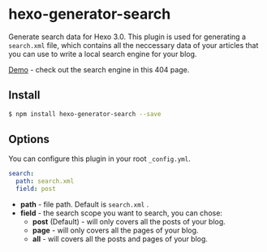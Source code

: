 # hexo-generator-search

Generate search data for Hexo 3.0. This plugin is used for generating a `search.xml` file, which contains all the neccessary data of your articles that you can use to write a local search engine for your blog.

[Demo](http://wzpan.github.io/hexo-theme-freemind/404.html) - check out the search engine in this 404 page.

## Install

``` bash
$ npm install hexo-generator-search --save
```

## Options

You can configure this plugin in your root `_config.yml`.

``` yaml
search:
  path: search.xml
  field: post
```

- **path** - file path. Default is `search.xml` .
- **field** - the search scope you want to search, you can chose:
  * **post** (Default) - will only covers all the posts of your blog.
  * **page** - will only covers all the pages of your blog.
  * **all** - will covers all the posts and pages of your blog.
